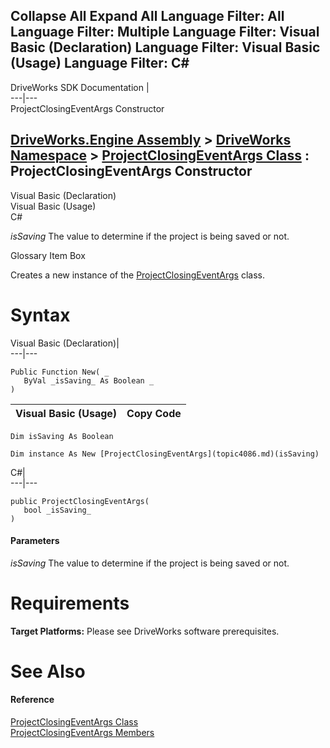 Collapse All Expand All Language Filter: All  Language Filter: Multiple  Language Filter: Visual Basic (Declaration) Language Filter: Visual Basic (Usage) Language Filter: C#  
---  
DriveWorks SDK Documentation  |   
---|---  
ProjectClosingEventArgs Constructor   
  
[DriveWorks.Engine Assembly](topic2156.md) > [DriveWorks Namespace](topic2159.md) > [ProjectClosingEventArgs Class](topic4086.md) : ProjectClosingEventArgs Constructor  
---  
  
Visual Basic (Declaration)    
Visual Basic (Usage)    
C# 

_isSaving_
    The value to determine if the project is being saved or not.

Glossary Item Box

Creates a new instance of the [ProjectClosingEventArgs](topic4086.md) class. 

# Syntax

Visual Basic (Declaration)|   
---|---  
      
    
    Public Function New( _
       ByVal _isSaving_ As Boolean _
    )  
  
Visual Basic (Usage)| Copy Code  
---|---  
      
    
    Dim isSaving As Boolean
     
    Dim instance As New [ProjectClosingEventArgs](topic4086.md)(isSaving)  
  
C#|   
---|---  
      
    
    public ProjectClosingEventArgs( 
       bool _isSaving_
    )  
  
#### Parameters

 _isSaving_
    The value to determine if the project is being saved or not.

# Requirements

**Target Platforms:** Please see DriveWorks software prerequisites.

# See Also

#### Reference

[ProjectClosingEventArgs Class](topic4086.md)   
[ProjectClosingEventArgs Members](topic4087.md)


